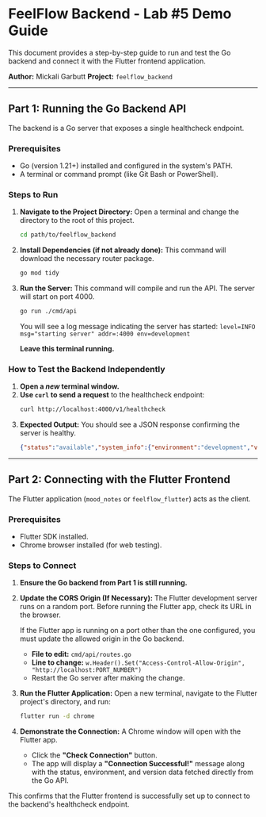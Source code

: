 # FeelFlow Backend - Lab #5 Demo Guide

This document provides a step-by-step guide to run and test the Go backend and connect it with the Flutter frontend application.

**Author:** Mickali Garbutt 
**Project:** `feelflow_backend`

---

## Part 1: Running the Go Backend API

The backend is a Go server that exposes a single healthcheck endpoint.

### Prerequisites

- Go (version 1.21+) installed and configured in the system's PATH.
- A terminal or command prompt (like Git Bash or PowerShell).

### Steps to Run

1.  **Navigate to the Project Directory:**
    Open a terminal and change the directory to the root of this project.
    ```bash
    cd path/to/feelflow_backend
    ```

2.  **Install Dependencies (if not already done):**
    This command will download the necessary router package.
    ```bash
    go mod tidy
    ```

3.  **Run the Server:**
    This command will compile and run the API. The server will start on port 4000.
    ```bash
    go run ./cmd/api
    ```
    You will see a log message indicating the server has started:
    `level=INFO msg="starting server" addr=:4000 env=development`

    **Leave this terminal running.**

### How to Test the Backend Independently

1.  **Open a *new* terminal window.**
2.  **Use `curl` to send a request** to the healthcheck endpoint:
    ```bash
    curl http://localhost:4000/v1/healthcheck
    ```
3.  **Expected Output:**
    You should see a JSON response confirming the server is healthy.
    ```json
    {"status":"available","system_info":{"environment":"development","version":"1.0.0"}}
    ```

---

## Part 2: Connecting with the Flutter Frontend

The Flutter application (`mood_notes` or `feelflow_flutter`) acts as the client.

### Prerequisites

- Flutter SDK installed.
- Chrome browser installed (for web testing).

### Steps to Connect

1.  **Ensure the Go backend from Part 1 is still running.**

2.  **Update the CORS Origin (If Necessary):**
    The Flutter development server runs on a random port. Before running the Flutter app, check its URL in the browser.
    
    If the Flutter app is running on a port other than the one configured, you must update the allowed origin in the Go backend.
    -   **File to edit:** `cmd/api/routes.go`
    -   **Line to change:** `w.Header().Set("Access-Control-Allow-Origin", "http://localhost:PORT_NUMBER")`
    -   Restart the Go server after making the change.

3.  **Run the Flutter Application:**
    Open a new terminal, navigate to the Flutter project's directory, and run:
    ```bash
    flutter run -d chrome
    ```

4.  **Demonstrate the Connection:**
    A Chrome window will open with the Flutter app.
    - Click the **"Check Connection"** button.
    - The app will display a **"Connection Successful!"** message along with the status, environment, and version data fetched directly from the Go API.

This confirms that the Flutter frontend is successfully set up to connect to the backend's healthcheck endpoint.